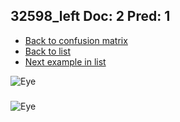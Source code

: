 ## 32598_left Doc: 2 Pred: 1
- [Back to confusion matrix](https://github.com/juliandewit/kaggle_retinopathy/blob/master/matrix.md)
- [Back to list](https://github.com/juliandewit/kaggle_retinopathy/blob/master/lists/21/list.md)
- [Next example in list](https://github.com/juliandewit/kaggle_retinopathy/blob/master/lists/21/32/32627_left.md)

![Eye](https://retinopaty.blob.core.windows.net/size1024/32598_left_2.jpeg)

### 

![Eye]()
